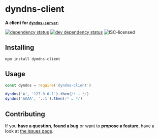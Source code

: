 # dyndns-client

**A client for [`dyndns-server`](https://github.com/derhuerst/dyndns-server).**

[![dependency status](https://img.shields.io/david/derhuerst/dyndns-client.svg)](https://david-dm.org/derhuerst/dyndns-client)
[![dev dependency status](https://img.shields.io/david/dev/derhuerst/dyndns-client.svg)](https://david-dm.org/derhuerst/dyndns-client#info=devDependencies)
![ISC-licensed](https://img.shields.io/github/license/derhuerst/dyndns-client.svg)


## Installing

```shell
npm install dyndns-client
```


## Usage

```js
const dyndns = require('dyndns-client')

dyndns('A', '127.0.0.1').then(/* … */)
dyndns('AAAA', '::1').then(/* … */)
```


## Contributing

If you **have a question**, **found a bug** or want to **propose a feature**, have a look at [the issues page](https://github.com/derhuerst/dyndns-client/issues).
